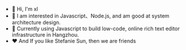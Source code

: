 - 👋 Hi, I'm xl
- 👀 I am interested in Javascript、Node.js, and am good at system architecture design.
- 🌱 Currently using Javascript to build low-code, online rich text editor infrastructure in Hangzhou.
- ❤️ And If you like Stefanie Sun, then we are friends

<!---
zzzs/zzzs is a ✨ special ✨ repository because its `README.md` (this file) appears on your GitHub profile.
You can click the Preview link to take a look at your changes.
--->
